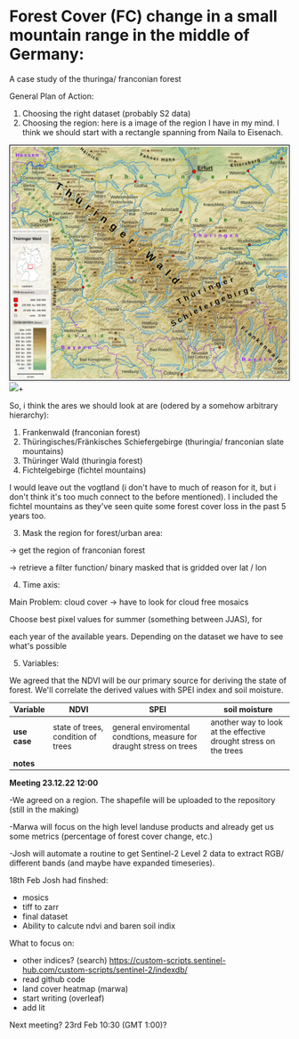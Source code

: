 # Forest Cover (FC) change in a small mountain range in the middle of Germany:

A case study of the thuringa/ franconian forest

General Plan of Action:

1. Choosing the right dataset (probably S2 data)
2. Choosing the region: here is a image of the region I have in my mind. I think we should start with a rectangle spanning from Naila to Eisenach.

 ![](./Images/map1.png) ![](./Images/map2.png)+ 


So, i think the ares we should look at are (odered by a somehow arbitrary hierarchy):

1. Frankenwald (franconian forest)
2. Thüringisches/Fränkisches Schiefergebirge (thuringia/ franconian slate mountains)
3. Thüringer Wald (thuringia forest)
4. Fichtelgebirge (fichtel mountains)

I would leave out the vogtland (i don't have to much of reason for it, but i don't think it's too much connect to the before mentioned). I included the fichtel mountains as they've seen quite some forest cover loss in the past 5 years too.

3. Mask the region for forest/urban area:

→ get the region of franconian forest

→ retrieve a filter function/ binary masked that is gridded over lat / lon

4. Time axis:

Main Problem: cloud cover → have to look for cloud free mosaics

Choose best pixel values for summer (something between JJAS), for

each year of the available years. Depending on the dataset we have to see what's possible

5. Variables:

We agreed that the NDVI will be our primary source for deriving the state of forest. We'll correlate the derived values with SPEI index and soil moisture.

| **Variable** | NDVI | SPEI | soil moisture |
| --- | --- | --- | --- |
| **use case** | state of trees, condition of trees | general enviromental condtions, measure for draught stress on trees | another way to look at the effective drought stress on the trees |
| **notes** |

**Meeting 23.12.22 12:00**

-We agreed on a region. The shapefile will be uploaded to the repository (still in the making)

-Marwa will focus on the high level landuse products and already get us some metrics (percentage of forest cover change, etc.)

-Josh will automate a routine to get Sentinel-2 Level 2 data to extract RGB/ different bands (and maybe have expanded timeseries).

18th Feb
Josh had finshed: 
- mosics
- tiff to zarr
- final dataset
- Ability to calcute ndvi and baren soil indix

What to focus on:
- other indices? (search) https://custom-scripts.sentinel-hub.com/custom-scripts/sentinel-2/indexdb/
- read github code
- land cover heatmap (marwa)
- start writing (overleaf)
- add lit

Next meeting? 23rd Feb 10:30 (GMT 1:00)?
